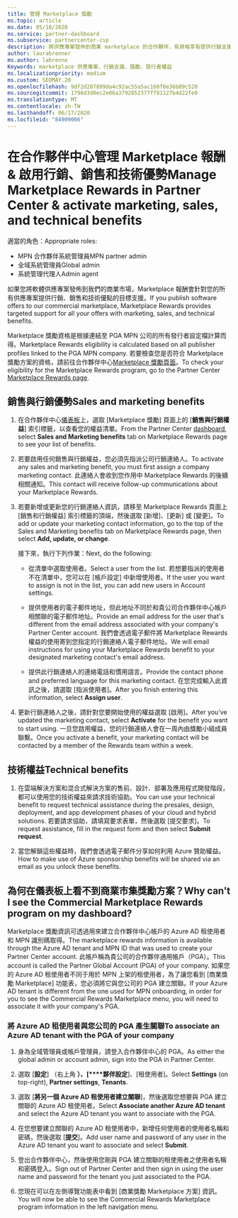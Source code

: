 ```yaml
---
title: 管理 Marketplace 獎勵
ms.topic: article
ms.date: 05/18/2020
ms.service: partner-dashboard
ms.subservice: partnercenter-csp
description: 將供應專案發佈到商業 marketplace 的合作夥伴，有資格享有提供行銷支援的權益。
author: laurabrenner
ms.author: labrenne
Keywords: marketplace 供應專案、行銷支援、獎勵、發行者權益
ms.localizationpriority: medium
ms.custom: SEOMAY.20
ms.openlocfilehash: 9df2d287899da4c92ac55a5ac160f0e36b09c520
ms.sourcegitcommit: 1796d3d0ec2e06a3792852377ff81127b4d22fe0
ms.translationtype: MT
ms.contentlocale: zh-TW
ms.lasthandoff: 06/17/2020
ms.locfileid: "84909006"
---
```

# <a name="manage-marketplace-rewards-in-partner-center--activate-marketing-sales-and-technical-benefits"></a><span data-ttu-id="93b96-104">在合作夥伴中心管理 Marketplace 報酬 & 啟用行銷、銷售和技術優勢</span><span class="sxs-lookup"><span data-stu-id="93b96-104">Manage Marketplace Rewards in Partner Center & activate marketing, sales, and technical benefits</span></span>

<span data-ttu-id="93b96-105">適當的角色：</span><span class="sxs-lookup"><span data-stu-id="93b96-105">Appropriate roles:</span></span>

- <span data-ttu-id="93b96-106">MPN 合作夥伴系統管理員</span><span class="sxs-lookup"><span data-stu-id="93b96-106">MPN partner admin</span></span>
- <span data-ttu-id="93b96-107">全域系統管理員</span><span class="sxs-lookup"><span data-stu-id="93b96-107">Global admin</span></span>
- <span data-ttu-id="93b96-108">系統管理代理人</span><span class="sxs-lookup"><span data-stu-id="93b96-108">Admin agent</span></span>

<span data-ttu-id="93b96-109">如果您將軟體供應專案發佈到我們的商業市場，Marketplace 報酬會針對您的所有供應專案提供行銷、銷售和技術優點的目標支援。</span><span class="sxs-lookup"><span data-stu-id="93b96-109">If you  publish software offers to our commercial marketplace, Marketplace Rewards provides targeted support for all your offers with marketing, sales, and technical benefits.</span></span>

<span data-ttu-id="93b96-110">Marketplace 獎勵資格是根據連結至 PGA MPN 公司的所有發行者設定檔計算而得。</span><span class="sxs-lookup"><span data-stu-id="93b96-110">Marketplace Rewards eligibility is calculated based on all publisher profiles linked to the PGA MPN company.</span></span> <span data-ttu-id="93b96-111">若要檢查您是否符合 Marketplace 獎勵方案的資格，請前往合作夥伴中心[Marketplace 獎勵頁面](https://partner.microsoft.com/dashboard/mpn/program/commercialmarketplace)。</span><span class="sxs-lookup"><span data-stu-id="93b96-111">To check your eligibility for the Marketplace Rewards program, go to the Partner Center [Marketplace Rewards page](https://partner.microsoft.com/dashboard/mpn/program/commercialmarketplace).</span></span>

## <a name="sales-and-marketing-benefits"></a><span data-ttu-id="93b96-112">銷售與行銷優勢</span><span class="sxs-lookup"><span data-stu-id="93b96-112">Sales and marketing benefits</span></span>

1. <span data-ttu-id="93b96-113">在合作夥伴中心[儀表板](https://partner.microsoft.com/dashboard)上，選取 [Marketplace 獎勵] 頁面上的 [**銷售與行銷權益**] 索引標籤，以查看您的權益清單。</span><span class="sxs-lookup"><span data-stu-id="93b96-113">From the Partner Center [dashboard](https://partner.microsoft.com/dashboard), select **Sales and Marketing benefits** tab on Marketplace Rewards page to see your list of benefits.</span></span> 

2. <span data-ttu-id="93b96-114">若要啟用任何銷售與行銷權益，您必須先指派公司行銷連絡人。</span><span class="sxs-lookup"><span data-stu-id="93b96-114">To activate any sales and marketing benefit, you must first assign a company marketing contact.</span></span> <span data-ttu-id="93b96-115">此連絡人會收到您作用中 Marketplace Rewards 的後續相關通知。</span><span class="sxs-lookup"><span data-stu-id="93b96-115">This contact will receive follow-up communications about your Marketplace Rewards.</span></span>

3. <span data-ttu-id="93b96-116">若要新增或更新您的行銷連絡人資訊，請移至 Marketplace Rewards 頁面上 [銷售和行銷權益] 索引標籤的頂端，然後選取 [新增]、[更新] 或 [變更]。</span><span class="sxs-lookup"><span data-stu-id="93b96-116">To add or update your marketing contact information, go to the top of the Sales and Marketing benefits tab on Marketplace Rewards page, then select **Add, update, or change**.</span></span> 

   <span data-ttu-id="93b96-117">接下來，執行下列作業：</span><span class="sxs-lookup"><span data-stu-id="93b96-117">Next, do the following:</span></span>

   - <span data-ttu-id="93b96-118">從清單中選取使用者。</span><span class="sxs-lookup"><span data-stu-id="93b96-118">Select a user from the list.</span></span> <span data-ttu-id="93b96-119">若想要指派的使用者不在清單中，您可以在 [帳戶設定] 中新增使用者。</span><span class="sxs-lookup"><span data-stu-id="93b96-119">If the user you want to assign is not in the list, you can add new users in Account settings.</span></span>

   - <span data-ttu-id="93b96-120">提供使用者的電子郵件地址，但此地址不同於和貴公司合作夥伴中心帳戶相關聯的電子郵件地址。</span><span class="sxs-lookup"><span data-stu-id="93b96-120">Provide an email address for the user that's different from the email address associated with your company's Partner Center account.</span></span> <span data-ttu-id="93b96-121">我們會透過電子郵件將 Marketplace Rewards 權益的使用寄到您指定的行銷連絡人電子郵件地址。</span><span class="sxs-lookup"><span data-stu-id="93b96-121">We will email instructions for using your Marketplace Rewards benefit to your designated marketing contact's email address.</span></span>

   - <span data-ttu-id="93b96-122">提供此行銷連絡人的連絡電話和慣用語言。</span><span class="sxs-lookup"><span data-stu-id="93b96-122">Provide the contact phone and preferred language for this marketing contact.</span></span> <span data-ttu-id="93b96-123">在您完成輸入此資訊之後，請選取 [指派使用者]。</span><span class="sxs-lookup"><span data-stu-id="93b96-123">After you finish entering this information, select **Assign user**.</span></span>

4. <span data-ttu-id="93b96-124">更新行銷連絡人之後，請針對您要開始使用的權益選取 [啟用]。</span><span class="sxs-lookup"><span data-stu-id="93b96-124">After you’ve updated the marketing contact, select **Activate** for the benefit you want to start using.</span></span> <span data-ttu-id="93b96-125">一旦您啟用權益，您的行銷連絡人會在一周內由獎勵小組成員聯繫。</span><span class="sxs-lookup"><span data-stu-id="93b96-125">Once you activate a benefit, your marketing contact will be contacted by a member of the Rewards team within a week.</span></span>

## <a name="technical-benefits"></a><span data-ttu-id="93b96-126">技術權益</span><span class="sxs-lookup"><span data-stu-id="93b96-126">Technical benefits</span></span>

1. <span data-ttu-id="93b96-127">在雲端解決方案和混合式解決方案的售前、設計、部署及應用程式開發階段，都可以使用您的技術權益來請求技術協助。</span><span class="sxs-lookup"><span data-stu-id="93b96-127">You can use your technical benefit to request technical assistance during the presales, design, deployment, and app development phases of your cloud and hybrid solutions.</span></span> <span data-ttu-id="93b96-128">若要請求協助，請填寫要求表單，然後選取 [提交要求]。</span><span class="sxs-lookup"><span data-stu-id="93b96-128">To request assistance, fill in the request form and then select **Submit request**.</span></span>

2. <span data-ttu-id="93b96-129">當您解鎖這些權益時，我們會透過電子郵件分享如何利用 Azure 贊助權益。</span><span class="sxs-lookup"><span data-stu-id="93b96-129">How to make use of Azure sponsorship benefits will be shared via an email as you unlock these benefits.</span></span>

## <a name="why-cant-i-see-the-commercial-marketplace-rewards-program-on-my-dashboard"></a><span data-ttu-id="93b96-130">為何在儀表板上看不到商業市集獎勵方案？</span><span class="sxs-lookup"><span data-stu-id="93b96-130">Why can't I see the Commercial Marketplace Rewards program on my dashboard?</span></span>

<span data-ttu-id="93b96-131">Marketplace 獎勵資訊可透過用來建立合作夥伴中心帳戶的 Azure AD 租使用者和 MPN 識別碼取得。</span><span class="sxs-lookup"><span data-stu-id="93b96-131">The marketplace rewards information is available through the Azure AD tenant and MPN ID that was used to create your Partner Center account.</span></span> <span data-ttu-id="93b96-132">此帳戶稱為貴公司的合作夥伴通用帳戶（PGA）。</span><span class="sxs-lookup"><span data-stu-id="93b96-132">This account is called the Partner Global Account (PGA) of your company.</span></span> <span data-ttu-id="93b96-133">如果您的 Azure AD 租使用者不同于用於 MPN 上架的租使用者，為了讓您看到 [商業獎勵 Marketplace] 功能表，您必須將它與您公司的 PGA 建立關聯。</span><span class="sxs-lookup"><span data-stu-id="93b96-133">If your Azure AD tenant is different from the  one used for MPN onboarding, in order for you to see the Commercial Rewards Marketplace menu, you will need to associate it with your company's PGA.</span></span>

### <a name="to-associate-an-azure-ad-tenant-with-the-pga-of-your-company"></a><span data-ttu-id="93b96-134">將 Azure AD 租使用者與您公司的 PGA 產生關聯</span><span class="sxs-lookup"><span data-stu-id="93b96-134">To associate an Azure AD tenant with the PGA of your company</span></span>

1. <span data-ttu-id="93b96-135">身為全域管理員或帳戶管理員，請登入合作夥伴中心的 PGA。</span><span class="sxs-lookup"><span data-stu-id="93b96-135">As either the global admin or account admin, sign into the PGA in Partner Center.</span></span>

2. <span data-ttu-id="93b96-136">選取 [**設定**] （右上角 **）、[\*\*\*\*夥伴設定**]、[租使用者]。</span><span class="sxs-lookup"><span data-stu-id="93b96-136">Select **Settings** (on top-right), **Partner settings**, **Tenants**.</span></span> 

3. <span data-ttu-id="93b96-137">選取 [**將另一個 Azure AD 租使用者建立關聯**]，然後選取您想要與 PGA 建立關聯的 Azure AD 租使用者。</span><span class="sxs-lookup"><span data-stu-id="93b96-137">Select **Associate another Azure AD tenant** and select the Azure AD tenant you want to associate with the PGA.</span></span>

4. <span data-ttu-id="93b96-138">在您想要建立關聯的 Azure AD 租使用者中，新增任何使用者的使用者名稱和密碼，然後選取 [**提交**]。</span><span class="sxs-lookup"><span data-stu-id="93b96-138">Add user name and password of any user in the Azure AD tenant you want to associate and select **Submit**.</span></span>

5. <span data-ttu-id="93b96-139">登出合作夥伴中心，然後使用您剛與 PGA 建立關聯的租使用者之使用者名稱和密碼登入。</span><span class="sxs-lookup"><span data-stu-id="93b96-139">Sign out of Partner Center and then sign in using the user name and password for the tenant you just associated to the PGA.</span></span>

6. <span data-ttu-id="93b96-140">您現在可以在左側導覽功能表中看到 [商業獎勵 Marketplace 方案] 資訊。</span><span class="sxs-lookup"><span data-stu-id="93b96-140">You will now be able to see the Commercial Rewards Marketplace program information in the left navigation menu.</span></span>

